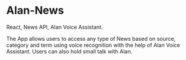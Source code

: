 # Alan-News

React, News API, Alan Voice Assistant.

The App allows users to access any type of News based on source, category and term using voice recognition with the help of Alan Voice Assistant.
Users can also hold small talk with Alan.

